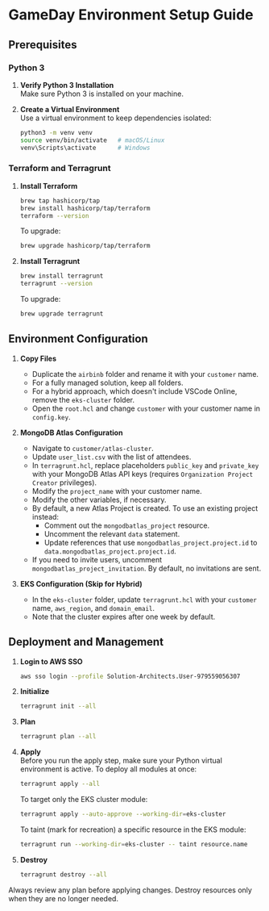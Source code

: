 # GameDay Environment Setup Guide

## Prerequisites

### Python 3
1. **Verify Python 3 Installation**  
   Make sure Python 3 is installed on your machine.

2. **Create a Virtual Environment**  
   Use a virtual environment to keep dependencies isolated:
   ```bash
   python3 -m venv venv
   source venv/bin/activate   # macOS/Linux
   venv\Scripts\activate      # Windows
   ```

### Terraform and Terragrunt
1. **Install Terraform**  
   ```bash
   brew tap hashicorp/tap
   brew install hashicorp/tap/terraform
   terraform --version
   ```
   To upgrade:
   ```bash
   brew upgrade hashicorp/tap/terraform
   ```

2. **Install Terragrunt**  
   ```bash
   brew install terragrunt
   terragrunt --version
   ```
   To upgrade:
   ```bash
   brew upgrade terragrunt
   ```

## Environment Configuration

1. **Copy Files**  
   - Duplicate the `airbinb` folder and rename it with your `customer` name.
   - For a fully managed solution, keep all folders.  
   - For a hybrid approach, which doesn't include VSCode Online, remove the `eks-cluster` folder.
   - Open the `root.hcl` and change `customer` with your customer name in `config.key`.

2. **MongoDB Atlas Configuration**  
   - Navigate to `customer/atlas-cluster`.  
   - Update `user_list.csv` with the list of attendees.  
   - In `terragrunt.hcl`, replace placeholders `public_key` and `private_key` with your MongoDB Atlas API keys (requires `Organization Project Creator` privileges).
   - Modify the `project_name` with your customer name.
   - Modify the other variables, if necessary.
   - By default, a new Atlas Project is created. To use an existing project instead:
     - Comment out the `mongodbatlas_project` resource.
     - Uncomment the relevant `data` statement.
     - Update references that use `mongodbatlas_project.project.id` to `data.mongodbatlas_project.project.id`.
   - If you need to invite users, uncomment `mongodbatlas_project_invitation`. By default, no invitations are sent.

3. **EKS Configuration (Skip for Hybrid)**  
   - In the `eks-cluster` folder, update `terragrunt.hcl` with your `customer` name, `aws_region`, and `domain_email`.  
   - Note that the cluster expires after one week by default.

## Deployment and Management

1. **Login to AWS SSO**  
   ```bash
   aws sso login --profile Solution-Architects.User-979559056307
   ```

2. **Initialize**  
   ```bash
   terragrunt init --all
   ```

3. **Plan**  
   ```bash
   terragrunt plan --all
   ```

4. **Apply**  
   Before you run the apply step, make sure your Python virtual environment is active.
   To deploy all modules at once:
   ```bash
   terragrunt apply --all
   ```
   
   To target only the EKS cluster module:
   ```bash
   terragrunt apply --auto-approve --working-dir=eks-cluster
   ```
   
   To taint (mark for recreation) a specific resource in the EKS module:
   ```bash
   terragrunt run --working-dir=eks-cluster -- taint resource.name
   ```

5. **Destroy**  
   ```bash
   terragrunt destroy --all
   ```

Always review any plan before applying changes. Destroy resources only when they are no longer needed.
